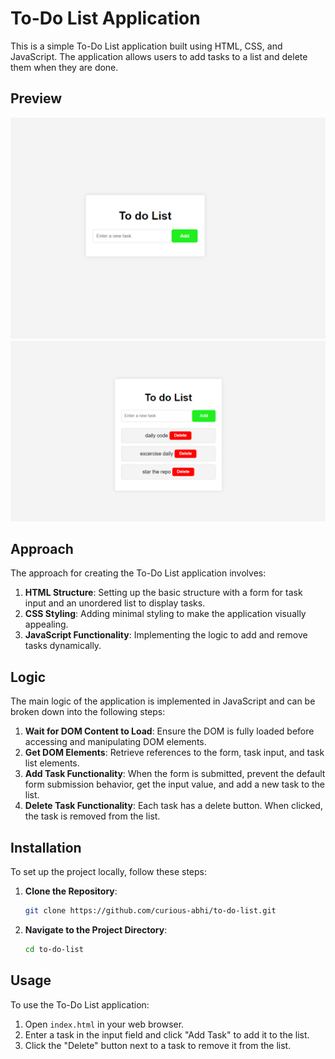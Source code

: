 # To-Do List Application

This is a simple To-Do List application built using HTML, CSS, and JavaScript. The application allows users to add tasks to a list and delete them when they are done.

## Preview
![To-Do List Preview](preview1.png)
![To-Do List Preview](preview2.png)

## Approach

The approach for creating the To-Do List application involves:

1. **HTML Structure**: Setting up the basic structure with a form for task input and an unordered list to display tasks.
2. **CSS Styling**: Adding minimal styling to make the application visually appealing.
3. **JavaScript Functionality**: Implementing the logic to add and remove tasks dynamically.

## Logic

The main logic of the application is implemented in JavaScript and can be broken down into the following steps:

1. **Wait for DOM Content to Load**: Ensure the DOM is fully loaded before accessing and manipulating DOM elements.
2. **Get DOM Elements**: Retrieve references to the form, task input, and task list elements.
3. **Add Task Functionality**: When the form is submitted, prevent the default form submission behavior, get the input value, and add a new task to the list.
4. **Delete Task Functionality**: Each task has a delete button. When clicked, the task is removed from the list.

## Installation

To set up the project locally, follow these steps:

1. **Clone the Repository**:
    ```sh
    git clone https://github.com/curious-abhi/to-do-list.git
    ```
2. **Navigate to the Project Directory**:
    ```sh
    cd to-do-list
    ```

## Usage

To use the To-Do List application:

1. Open `index.html` in your web browser.
2. Enter a task in the input field and click "Add Task" to add it to the list.
3. Click the "Delete" button next to a task to remove it from the list.
